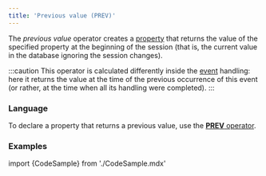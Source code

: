 ```yaml
---
title: 'Previous value (PREV)'
---
```


The *previous value* operator creates a [property](Properties.md) that returns the value of the specified property at the beginning of the session (that is, the current value in the database ignoring the session changes).

:::caution
This operator is calculated differently inside the [event](Events.md#change) handling: here it returns the value at the time of the previous occurrence of this event (or rather, at the time when all its handling were completed).
:::

### Language

To declare a property that returns a previous value, use the [**PREV** operator](PREV_operator.md). 

### Examples


import {CodeSample} from './CodeSample.mdx'

<CodeSample url="https://documentation.lsfusion.org/sample?file=OperatorPropertySample&block=prev"/>

